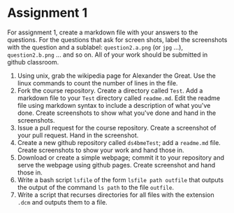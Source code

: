 # Assignment 1

For assignment 1, create a markdown file with your answers to the questions. For the questions that ask for screen shots, label the screenshots with the question and a sublabel: `question2.a.png` (or `jpg` ...), `question2.b.png` ... and so on. All of your work should be submitted in github classroom.


1. Using unix, grab the wikipedia page for Alexander the Great. Use the linux commands to count the number of lines in the file.    
2. Fork the course repository. Create a directory called `Test`. Add a markdown file to your `Test` directory called `readme.md`. Edit the readme file using markdown syntax to include a description of what you've done. Create screenshots to show what you've done and hand in the screenshots.
3. Issue a pull request for the course repository. Create a screenshot of your pull request. Hand in the screenshot.
4. Create a new github repository called `ds4bmeTest`; add a `readme.md` file. Create screenshots to show your work and hand those in.
5. Download or create a simple webpage; commit it to your repository and serve the webpage using github pages. Create screenshot and hand those in.
6. Write a bash script `lsfile` of the form `lsfile path outfile` that outputs the output of the command `ls path` to the file `outfile`.
7. Write a script that recurses directories for all files with the extension `.dcm` and outputs them to a file.


